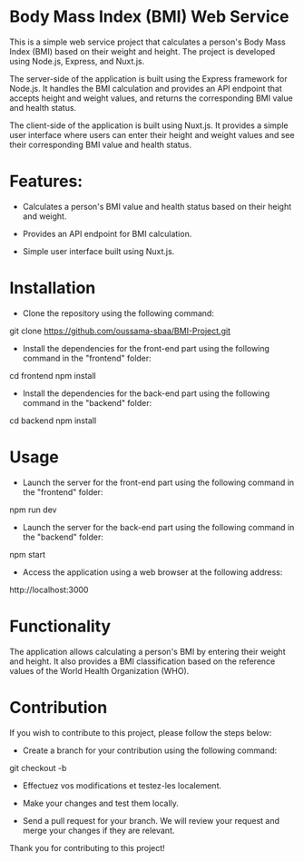 # Body Mass Index (BMI) Web Service

This is a simple web service project that calculates a person's Body Mass Index (BMI) based on their weight and height. The project is developed using Node.js, Express, and Nuxt.js.

The server-side of the application is built using the Express framework for Node.js. It handles the BMI calculation and provides an API endpoint that accepts height and weight values, and returns the corresponding BMI value and health status.

The client-side of the application is built using Nuxt.js. It provides a simple user interface where users can enter their height and weight values and see their corresponding BMI value and health status.

# Features:

- Calculates a person's BMI value and health status based on their height and weight.

- Provides an API endpoint for BMI calculation.

- Simple user interface built using Nuxt.js.

# Installation

- Clone the repository using the following command:

git clone https://github.com/oussama-sbaa/BMI-Project.git
 
- Install the dependencies for the front-end part using the following command in the "frontend" folder:

cd frontend
npm install

- Install the dependencies for the back-end part using the following command in the "backend" folder:

cd backend
npm install

# Usage

- Launch the server for the front-end part using the following command in the "frontend" folder:

npm run dev

- Launch the server for the back-end part using the following command in the "backend" folder:

npm start

- Access the application using a web browser at the following address:

http://localhost:3000

# Functionality

The application allows calculating a person's BMI by entering their weight and height. It also provides a BMI classification based on the reference values of the World Health Organization (WHO).

# Contribution

If you wish to contribute to this project, please follow the steps below:

- Create a branch for your contribution using the following command:

git checkout -b <nom-de-votre-branche>
  
- Effectuez vos modifications et testez-les localement.

- Make your changes and test them locally.

- Send a pull request for your branch. We will review your request and merge your changes if they are relevant.

Thank you for contributing to this project!
